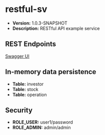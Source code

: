 # restful-sv

* **Version:** 1.0.3-SNAPSHOT
* **Description:** RESTful API example service

## REST Endpoints

[Swagger UI](http://localhost:8080/swagger-ui/index.html)

## In-memory data persistence

* **Table:** investor
* **Table:** stock
* **Table:** operation

## Security

* **ROLE_USER:**  user1/password
* **ROLE_ADMIN:** admin/admin